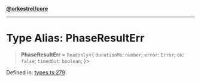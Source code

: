 [**@orkestrel/core**](../index.md)

***

# Type Alias: PhaseResultErr

> **PhaseResultErr** = `Readonly`\<\{ `durationMs`: `number`; `error`: `Error`; `ok`: `false`; `timedOut`: `boolean`; \}\>

Defined in: [types.ts:279](https://github.com/orkestrel/core/blob/7cc3e19bc4a1e6f96f153d7b931686981208a465/src/types.ts#L279)

